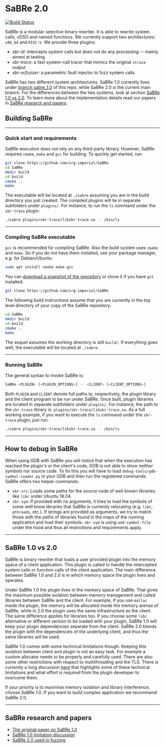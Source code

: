 # SaBRe 2.0

[![Build Status](https://app.travis-ci.com/srg-imperial/SaBRe.svg?branch=master)](https://app.travis-ci.com/srg-imperial/SaBRe)

SaBRe is a modular selective binary rewriter.
It is able to rewrite system calls, vDSO and named functions.
We currently support two architectures: `x86_64` and `RISC-V`.
We provide three plugins:

* *sbr-id*: intercepts system calls but does not do any processing -- mainly aimed at testing
* *sbr-trace*: a fast system-call tracer that mimics the original `strace` output
* *sbr-scfuzzer*: a parametric fault injector to fuzz system calls

SaBRe has two different system architectures. SaBRe 1.0 currently lives under [branch sabre_1.0](https://github.com/srg-imperial/SaBRe/tree/sabre_1.0) of this repo, while SaBRe 2.0 is the current main branch. For the differences between the two systems, look at section [SaBRe 1.0 vs 2.0](#sabre-10-vs-20). To learn more about the implementation details read our papers in [SaBRe research and papers](#sabre-research-and-papers).

## Building SaBRe

---

### Quick start and requirements

SaBRe execution does not rely on any third-party library.
However, SaBRe requires `cmake`, `make` and `gcc` for building.
To quickly get started, run:

```bash
git clone https://github.com/srg-imperial/SaBRe
cd SaBRe
mkdir build
cd build
cmake ..
make
```

The executable will be located at `./sabre` assuming you are in the build
directory you just created.
The compiled plugins will lie in separate subfolders under `plugins/`.
For instance, to run the `ls` command under the `sbr-trace` plugin:

```bash
./sabre plugins/sbr-trace/libsbr-trace.so -- /bin/ls
```

---

### Compiling SaBRe executable

`gcc` is recommended for compiling SaBRe.
Also the build system uses `cmake` and `make`.
So if you do not have them installed, use your package manager, e.g. for Debian/Ubuntu:

```bash
sudo apt install cmake make gcc
```

You can [download a snapshot of the repository](https://github.com/srg-imperial/SaBRe/archive/master.zip) or clone it if you have `git` installed:

```bash
git clone https://github.com/srg-imperial/SaBRe
```

The following build instructions assume that you are currently in the top level directory
of your copy of the SaBRe repository:

```bash
cd SaBRe
mkdir build
cd build
cmake ..
make
```

The sequel assumes the working directory is still `build/`.
If everything goes well, the executable will be located at `./sabre`.

---

### Running SaBRe

The general syntax to invoke SaBRe is:

```bash
SaBRe <PLUGIN> [<PLUGIN_OPTIONS>] -- <CLIENT> [<CLIENT_OPTIONS>]
```

Both `PLUGIN` and `CLIENT` denote full paths to, respectively, the plugin library and the client program to be run under SaBRe.
Once built, plugin libraries are located in separate subfolders under `plugins/`.
For instance, the path to the `sbr-trace` library is: `plugins/sbr-trace/libsbr-trace.so`.
As a full working example, if you want to execute the `ls` command under the `sbr-trace` plugin, just run:

```bash
./sabre plugins/sbr-trace/libsbr-trace.so -- /bin/ls
```

---

## How to debug in SaBRe

When using GDB with SaBRe you will notice that when the execution has reached the plugin's or the client's code, GDB is not able to show neither symbols nor source code.
To fix this you will have to load `debug-tools/gdb-symbol-loader.py` in your GDB and then run the registered commands.
SaBRe offers two helper commands:

* `sbr-src`: Loads some paths for the source code of well known libraries like `libc` under Ubuntu 18.04.
* `sbr-sym`: If provided with no arguments, it tries to load the symbols of some well know libraries that SaBRe is currently relocating (e.g. `libc`, `pthreads`, etc.). If strings are provided as arguments, we try to match those with the paths of libraries found in the maps of the running application and load their symbols. `sbr-sym` is using `add-symbol-file` under the hood and thus all restrictions and requirements apply.

---

## SaBRe 1.0 vs 2.0

SaBRe is binary rewriter that loads a user provided plugin into the memory space of a client application. This plugin is called to handle the intercepted system calls or function calls of the client application. The main difference between SaBRe 1.0 and 2.0 is in *which* memory space the plugin lives and operates.

Under SaBRe 1.0 the plugin lives in the memory space of SaBRe. That gives the maximum possible isolation between memory management and called libraries between SaBRe and the client. For example, if you use `malloc` inside the plugin, the memory will be allocated inside the memory arenas of SaBRe, while in 2.0 the plugin uses the same infrastructure as the client. The same difference applies for libraries too. If you choose some `libc` alternative or different version to be loaded with your plugin, SaBRe 1.0 will keep your plugin dependencies separate from the client. SaBRe 2.0 blends the plugin with the dependencies of the underlying client, and thus the same libraries will be used.

SaBRe 1.0 comes with some technical limitations though. Keeping this isolation between client and plugin is not an easy task. For example a custom allocator needs to be properly and carefully used. There are also some other restrictions with respect to multithreading and the TLS. There is currently a long discussion [here](https://github.com/srg-imperial/SaBRe/pull/54) that highlights some of these technical limitations and what effort is required from the plugin developer to overcome them.

If your priority is to maximise memory isolation and library interference, choose SaBRe 1.0. If you want to build complex application we recommend SaBRe 2.0.

---

## SaBRe research and papers

* [The original paper on SaBRe 1.0](https://link.springer.com/content/pdf/10.1007/s10009-021-00644-w.pdf)
* [SaBRe 1.0 limitation discussion](https://github.com/srg-imperial/SaBRe/pull/54)
* [SaBRe 2.0 used in fuzzing](https://arxiv.org/abs/2201.04048)
